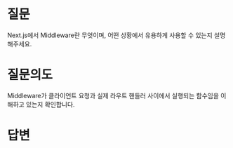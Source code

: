 # 질문
Next.js에서 Middleware란 무엇이며, 어떤 상황에서 유용하게 사용할 수 있는지 설명해주세요.

# 질문의도
Middleware가 클라이언트 요청과 실제 라우트 핸들러 사이에서 실행되는 함수임을 이해하고 있는지 확인합니다.

# 답변